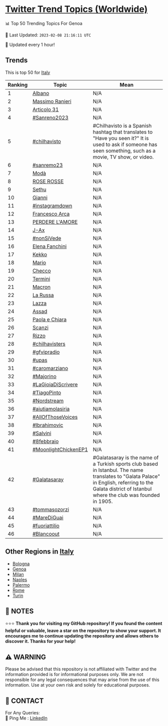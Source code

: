 [Twitter Trend Topics (Worldwide)](https://github.com/ErcinDedeoglu/Twitter-Trend-Topics)
==========


📊 Top 50 Trending Topics For Genoa

📆 Last Updated: `2023-02-08 21:16:11 UTC`

🔧 Updated every 1 hour!


## Trends

This is top 50 for [Italy](</Italy>)

| Ranking | Topic | Mean |
| ------- | ------------ | ------------ |
| 1 | [Albano](http://twitter.com/search?q=Albano) | N/A |
| 2 | [Massimo Ranieri](http://twitter.com/search?q=Massimo+Ranieri) | N/A |
| 3 | [Articolo 31](http://twitter.com/search?q=Articolo+31) | N/A |
| 4 | [#Sanreno2023](http://twitter.com/search?q=%23Sanreno2023) | N/A |
| 5 | [#chilhavisto](http://twitter.com/search?q=%23chilhavisto) | #Chilhavisto is a Spanish hashtag that translates to "Have you seen it?" It is used to ask if someone has seen something, such as a movie, TV show, or video. |
| 6 | [#sanremo23](http://twitter.com/search?q=%23sanremo23) | N/A |
| 7 | [Modà](http://twitter.com/search?q=Mod%c3%a0) | N/A |
| 8 | [ROSE ROSSE](http://twitter.com/search?q=ROSE+ROSSE) | N/A |
| 9 | [Sethu](http://twitter.com/search?q=Sethu) | N/A |
| 10 | [Gianni](http://twitter.com/search?q=Gianni) | N/A |
| 11 | [#instagramdown](http://twitter.com/search?q=%23instagramdown) | N/A |
| 12 | [Francesco Arca](http://twitter.com/search?q=Francesco+Arca) | N/A |
| 13 | [PERDERE L'AMORE](http://twitter.com/search?q=PERDERE+L%27AMORE) | N/A |
| 14 | [J-Ax](http://twitter.com/search?q=J-Ax) | N/A |
| 15 | [#nonSiVede](http://twitter.com/search?q=%23nonSiVede) | N/A |
| 16 | [Elena Fanchini](http://twitter.com/search?q=Elena+Fanchini) | N/A |
| 17 | [Kekko](http://twitter.com/search?q=Kekko) | N/A |
| 18 | [Mario](http://twitter.com/search?q=Mario) | N/A |
| 19 | [Checco](http://twitter.com/search?q=Checco) | N/A |
| 20 | [Termini](http://twitter.com/search?q=Termini) | N/A |
| 21 | [Macron](http://twitter.com/search?q=Macron) | N/A |
| 22 | [La Russa](http://twitter.com/search?q=La+Russa) | N/A |
| 23 | [Lazza](http://twitter.com/search?q=Lazza) | N/A |
| 24 | [Assad](http://twitter.com/search?q=Assad) | N/A |
| 25 | [Paola e Chiara](http://twitter.com/search?q=Paola+e+Chiara) | N/A |
| 26 | [Scanzi](http://twitter.com/search?q=Scanzi) | N/A |
| 27 | [Rizzo](http://twitter.com/search?q=Rizzo) | N/A |
| 28 | [#chilhavisters](http://twitter.com/search?q=%23chilhavisters) | N/A |
| 29 | [#gfvipradio](http://twitter.com/search?q=%23gfvipradio) | N/A |
| 30 | [#upas](http://twitter.com/search?q=%23upas) | N/A |
| 31 | [#caromarziano](http://twitter.com/search?q=%23caromarziano) | N/A |
| 32 | [#Majorino](http://twitter.com/search?q=%23Majorino) | N/A |
| 33 | [#LaGioiaDiScrivere](http://twitter.com/search?q=%23LaGioiaDiScrivere) | N/A |
| 34 | [#TiagoPinto](http://twitter.com/search?q=%23TiagoPinto) | N/A |
| 35 | [#Nordstream](http://twitter.com/search?q=%23Nordstream) | N/A |
| 36 | [#aiutiamolasiria](http://twitter.com/search?q=%23aiutiamolasiria) | N/A |
| 37 | [#AllOfThoseVoices](http://twitter.com/search?q=%23AllOfThoseVoices) | N/A |
| 38 | [#Ibrahimovic](http://twitter.com/search?q=%23Ibrahimovic) | N/A |
| 39 | [#Salvini](http://twitter.com/search?q=%23Salvini) | N/A |
| 40 | [#8febbraio](http://twitter.com/search?q=%238febbraio) | N/A |
| 41 | [#MoonlightChickenEP1](http://twitter.com/search?q=%23MoonlightChickenEP1) | N/A |
| 42 | [#Galatasaray](http://twitter.com/search?q=%23Galatasaray) | #Galatasaray is the name of a Turkish sports club based in Istanbul. The name translates to "Galata Palace" in English, referring to the Galata district of Istanbul where the club was founded in 1905. |
| 43 | [#tommasozorzi](http://twitter.com/search?q=%23tommasozorzi) | N/A |
| 44 | [#MareDiGuai](http://twitter.com/search?q=%23MareDiGuai) | N/A |
| 45 | [#fuoriattilio](http://twitter.com/search?q=%23fuoriattilio) | N/A |
| 46 | [#Blancoout](http://twitter.com/search?q=%23Blancoout) | N/A |



## Other Regions in [Italy](</Italy>)

* [Bologna](</Italy/Bologna.md>)
* [Genoa](</Italy/Genoa.md>)
* [Milan](</Italy/Milan.md>)
* [Naples](</Italy/Naples.md>)
* [Palermo](</Italy/Palermo.md>)
* [Rome](</Italy/Rome.md>)
* [Turin](</Italy/Turin.md>)



## 📝 NOTES

⭐⭐⭐ **Thank you for visiting my GitHub repository! If you found the content helpful or valuable, leave a star on the repository to show your support. It encourages me to continue updating the repository and allows others to discover it. Thanks for your help!**


## ⚠️ WARNING

Please be advised that this repository is not affiliated with Twitter and the information provided is for informational purposes only. We are not responsible for any legal consequences that may arise from the use of this information. Use at your own risk and solely for educational purposes.


## 📨 CONTACT

 For Any Queries:  
            🏓 Ping Me : [LinkedIn](https://www.linkedin.com/in/ercindedeoglu/)
